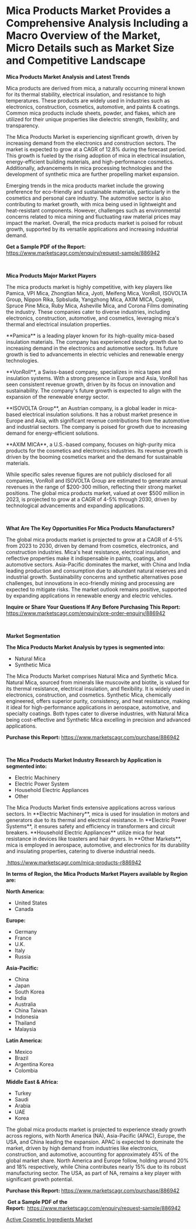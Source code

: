 <p><h1>Mica Products Market Provides a Comprehensive Analysis Including a Macro Overview of the Market, Micro Details such as Market Size and Competitive Landscape</h1></p><p><strong>Mica Products Market Analysis and Latest Trends</strong></p>
<p><p>Mica products are derived from mica, a naturally occurring mineral known for its thermal stability, electrical insulation, and resistance to high temperatures. These products are widely used in industries such as electronics, construction, cosmetics, automotive, and paints & coatings. Common mica products include sheets, powder, and flakes, which are utilized for their unique properties like dielectric strength, flexibility, and transparency.</p><p>The Mica Products Market is experiencing significant growth, driven by increasing demand from the electronics and construction sectors. The market is expected to grow at a CAGR of 12.8% during the forecast period. This growth is fueled by the rising adoption of mica in electrical insulation, energy-efficient building materials, and high-performance cosmetics. Additionally, advancements in mica processing technologies and the development of synthetic mica are further propelling market expansion.</p><p>Emerging trends in the mica products market include the growing preference for eco-friendly and sustainable materials, particularly in the cosmetics and personal care industry. The automotive sector is also contributing to market growth, with mica being used in lightweight and heat-resistant components. However, challenges such as environmental concerns related to mica mining and fluctuating raw material prices may impact the market. Overall, the mica products market is poised for robust growth, supported by its versatile applications and increasing industrial demand.</p></p>
<p><strong>Get a Sample PDF of the Report:&nbsp;</strong> <a href="https://www.marketscagr.com/enquiry/request-sample/886942?utm_campaign=2212&utm_medium=2&utm_source=Github&utm_content=ia&utm_term=26012025&utm_id=mica-products">https://www.marketscagr.com/enquiry/request-sample/886942</a></p>
<p>&nbsp;</p>
<p><strong>Mica Products Major Market Players</strong></p>
<p><p>The mica products market is highly competitive, with key players like Pamica, VPI Mica, Zhongtian Mica, Jyoti, Meifeng Mica, VonRoll, ISOVOLTA Group, Nippon Rika, Spbsluda, Yangzhong Mica, AXIM MICA, Cogebi, Spruce Pine Mica, Ruby Mica, Asheville Mica, and Corona Films dominating the industry. These companies cater to diverse industries, including electronics, construction, automotive, and cosmetics, leveraging mica's thermal and electrical insulation properties.</p><p>**Pamica** is a leading player known for its high-quality mica-based insulation materials. The company has experienced steady growth due to increasing demand in the electronics and automotive sectors. Its future growth is tied to advancements in electric vehicles and renewable energy technologies.</p><p>**VonRoll**, a Swiss-based company, specializes in mica tapes and insulation systems. With a strong presence in Europe and Asia, VonRoll has seen consistent revenue growth, driven by its focus on innovation and sustainability. The company's future growth is expected to align with the expansion of the renewable energy sector.</p><p>**ISOVOLTA Group**, an Austrian company, is a global leader in mica-based electrical insulation solutions. It has a robust market presence in Europe and Asia, with significant revenue contributions from the automotive and industrial sectors. The company is poised for growth due to increasing demand for energy-efficient solutions.</p><p>**AXIM MICA**, a U.S.-based company, focuses on high-purity mica products for the cosmetics and electronics industries. Its revenue growth is driven by the booming cosmetics market and the demand for sustainable materials.</p><p>While specific sales revenue figures are not publicly disclosed for all companies, VonRoll and ISOVOLTA Group are estimated to generate annual revenues in the range of $200-300 million, reflecting their strong market positions. The global mica products market, valued at over $500 million in 2023, is projected to grow at a CAGR of 4-5% through 2030, driven by technological advancements and expanding applications.</p></p>
<p>&nbsp;</p>
<p><strong>What Are The Key Opportunities For Mica Products Manufacturers?</strong></p>
<p><p>The global mica products market is projected to grow at a CAGR of 4-5% from 2023 to 2030, driven by demand from cosmetics, electronics, and construction industries. Mica's heat resistance, electrical insulation, and reflective properties make it indispensable in paints, coatings, and automotive sectors. Asia-Pacific dominates the market, with China and India leading production and consumption due to abundant natural reserves and industrial growth. Sustainability concerns and synthetic alternatives pose challenges, but innovations in eco-friendly mining and processing are expected to mitigate risks. The market outlook remains positive, supported by expanding applications in renewable energy and electric vehicles.</p></p>
<p><strong>Inquire or Share Your Questions If Any Before Purchasing This Report:</strong> <a href="https://www.marketscagr.com/enquiry/pre-order-enquiry/886942?utm_campaign=2212&utm_medium=2&utm_source=Github&utm_content=ia&utm_term=26012025&utm_id=mica-products">https://www.marketscagr.com/enquiry/pre-order-enquiry/886942</a></p>
<p>&nbsp;</p>
<p><strong>Market Segmentation</strong></p>
<p><strong>The Mica Products Market Analysis by types is segmented into:</strong></p>
<p><ul><li>Natural Mica</li><li>Synthetic Mica</li></ul></p>
<p><p>The Mica Products Market comprises Natural Mica and Synthetic Mica. Natural Mica, sourced from minerals like muscovite and biotite, is valued for its thermal resistance, electrical insulation, and flexibility. It is widely used in electronics, construction, and cosmetics. Synthetic Mica, chemically engineered, offers superior purity, consistency, and heat resistance, making it ideal for high-performance applications in aerospace, automotive, and specialty coatings. Both types cater to diverse industries, with Natural Mica being cost-effective and Synthetic Mica excelling in precision and advanced applications.</p></p>
<p><strong>Purchase this Report:&nbsp;</strong><a href="https://www.marketscagr.com/purchase/886942?utm_campaign=2212&utm_medium=2&utm_source=Github&utm_content=ia&utm_term=26012025&utm_id=mica-products">https://www.marketscagr.com/purchase/886942</a></p>
<p>&nbsp;</p>
<p><strong>The Mica Products Market Industry Research by Application is segmented into:</strong></p>
<p><ul><li>Electric Machinery</li><li>Electric Power System</li><li>Household Electric Appliances</li><li>Other</li></ul></p>
<p><p>The Mica Products Market finds extensive applications across various sectors. In **Electric Machinery**, mica is used for insulation in motors and generators due to its thermal and electrical resistance. In **Electric Power Systems**, it ensures safety and efficiency in transformers and circuit breakers. **Household Electric Appliances** utilize mica for heat resistance in devices like toasters and hair dryers. In **Other Markets**, mica is employed in aerospace, automotive, and electronics for its durability and insulating properties, catering to diverse industrial needs.</p></p>
<p><a href="https://www.marketscagr.com/mica-products-r886942?utm_campaign=2212&utm_medium=2&utm_source=Github&utm_content=ia&utm_term=26012025&utm_id=mica-products">&nbsp;https://www.marketscagr.com/mica-products-r886942</a></p>
<p><strong>In terms of Region, the Mica Products Market Players available by Region are:</strong></p>
<p>
    <p> <strong> North America: </strong>
        <ul>
            <li>United States</li>
            <li>Canada</li>
        </ul>
        </p> 
    <p> <strong> Europe: </strong>
        <ul>
            <li>Germany</li>
            <li>France</li>
            <li>U.K.</li>
            <li>Italy</li>
            <li>Russia</li>
        </ul>
        </p> 
    <p> <strong> Asia-Pacific: </strong>
        <ul>
            <li>China</li>
            <li>Japan</li>
            <li>South Korea</li>
            <li>India</li>
            <li>Australia</li>
            <li>China Taiwan</li>
            <li>Indonesia</li>
            <li>Thailand</li>
            <li>Malaysia</li>
        </ul>
        </p> 
    <p> <strong> Latin America: </strong>
        <ul>
            <li>Mexico</li>
            <li>Brazil</li>
            <li>Argentina Korea</li>
            <li>Colombia</li>
        </ul>
        </p> 
    <p> <strong> Middle East & Africa: </strong>
        <ul>
            <li>Turkey</li>
            <li>Saudi</li>
            <li>Arabia</li>
            <li>UAE</li>
            <li>Korea</li>
        </ul>
    </p>
    </p>
<p><p>The global mica products market is projected to experience steady growth across regions, with North America (NA), Asia-Pacific (APAC), Europe, the USA, and China leading the expansion. APAC is expected to dominate the market, driven by high demand from industries like electronics, construction, and automotive, accounting for approximately 45% of the global market share. North America and Europe follow, holding around 20% and 18% respectively, while China contributes nearly 15% due to its robust manufacturing sector. The USA, as part of NA, remains a key player with significant growth potential.</p></p>
<p><strong>Purchase this Report: </strong><a href="https://www.marketscagr.com/purchase/886942?utm_campaign=2212&utm_medium=2&utm_source=Github&utm_content=ia&utm_term=26012025&utm_id=mica-products">https://www.marketscagr.com/purchase/886942</a></p>
<p>&nbsp;<strong>Get a Sample PDF of the Report:&nbsp;&nbsp;</strong><a href="https://www.marketscagr.com/enquiry/request-sample/886942?utm_campaign=2212&utm_medium=2&utm_source=Github&utm_content=ia&utm_term=26012025&utm_id=mica-products">https://www.marketscagr.com/enquiry/request-sample/886942</a></p>
<p><strong></strong></p>
<p><p><a href="https://github.com/bmorecock/Market-Research-Report-List-5/blob/main/active-cosmetic-ingredients-market.md?utm_campaign=2212&utm_medium=2&utm_source=Github&utm_content=ia&utm_term=26012025&utm_id=mica-products">Active Cosmetic Ingredients Market</a></p></p>